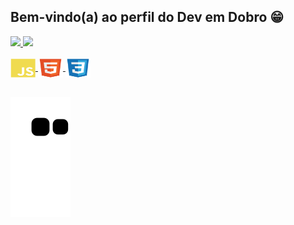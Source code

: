 ## Bem-vindo(a) ao perfil do Dev em Dobro 😁

 <div>
   <a href="https://github.com/BrenoTheDev">
   <img height="180em" src="https://github-readme-stats.vercel.app/api?username=BrenoTheDev&show_icons=true&theme=tokyonight&include_all_commits=true&count_private=true"/>
   <img height="180em" src="https://github-readme-stats.vercel.app/api/top-langs/?username=BrenoTheDev&layout=compact&langs_count=6&theme=tokyonight"/>

</div>
<div style="display: inline_block"><br>
  <img align="center" alt="Js" height="30" width="40" src="https://raw.githubusercontent.com/devicons/devicon/master/icons/javascript/javascript-plain.svg">
  <img align="center" alt="HTML" height="30" width="40" src="https://raw.githubusercontent.com/devicons/devicon/master/icons/html5/html5-original.svg">
  <img align="center" alt="CSS" height="30" width="40" src="https://raw.githubusercontent.com/devicons/devicon/master/icons/css3/css3-original.svg">
</div>
 
 <br>
 
  
 
<div> 
 
 
  ![Snake animation](https://github.com/BrenoTheDev/BrenoTheDev/blob/output/github-contribution-grid-snake.svg)

</div>

